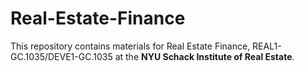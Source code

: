 # Real-Estate-Finance
This repository contains materials for Real Estate Finance, REAL1-GC.1035/DEVE1-GC.1035 at the **NYU Schack Institute of Real Estate**.

